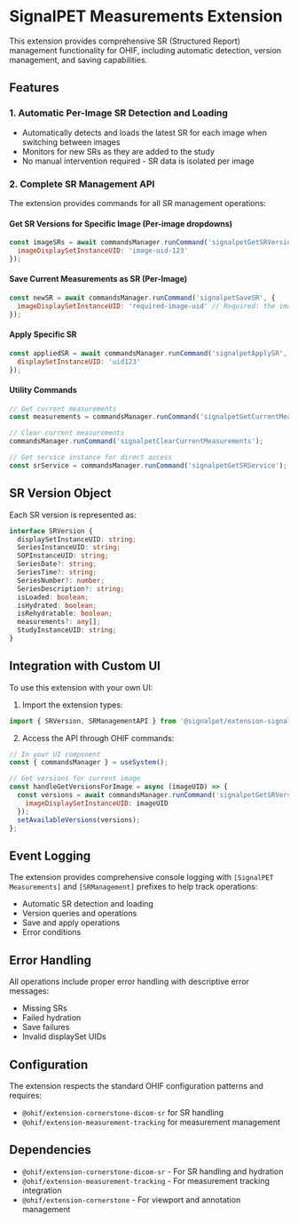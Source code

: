 # SignalPET Measurements Extension

This extension provides comprehensive SR (Structured Report) management functionality for OHIF, including automatic detection, version management, and saving capabilities.

## Features

### 1. Automatic Per-Image SR Detection and Loading
- Automatically detects and loads the latest SR for each image when switching between images
- Monitors for new SRs as they are added to the study
- No manual intervention required - SR data is isolated per image

### 2. Complete SR Management API
The extension provides commands for all SR management operations:

#### Get SR Versions for Specific Image (Per-image dropdowns)
```javascript
const imageSRs = await commandsManager.runCommand('signalpetGetSRVersionsForImage', {
  imageDisplaySetInstanceUID: 'image-uid-123'
});
```

#### Save Current Measurements as SR (Per-Image)
```javascript
const newSR = await commandsManager.runCommand('signalpetSaveSR', {
  imageDisplaySetInstanceUID: 'required-image-uid' // Required: the image display set UID to associate with this SR
});
```

#### Apply Specific SR
```javascript
const appliedSR = await commandsManager.runCommand('signalpetApplySR', {
  displaySetInstanceUID: 'uid123'
});
```

#### Utility Commands
```javascript
// Get current measurements
const measurements = commandsManager.runCommand('signalpetGetCurrentMeasurements');

// Clear current measurements
commandsManager.runCommand('signalpetClearCurrentMeasurements');

// Get service instance for direct access
const srService = commandsManager.runCommand('signalpetGetSRService');
```

## SR Version Object

Each SR version is represented as:

```typescript
interface SRVersion {
  displaySetInstanceUID: string;
  SeriesInstanceUID: string;
  SOPInstanceUID: string;
  SeriesDate?: string;
  SeriesTime?: string;
  SeriesNumber?: number;
  SeriesDescription?: string;
  isLoaded: boolean;
  isHydrated: boolean;
  isRehydratable: boolean;
  measurements?: any[];
  StudyInstanceUID: string;
}
```

## Integration with Custom UI

To use this extension with your own UI:

1. Import the extension types:
```typescript
import { SRVersion, SRManagementAPI } from '@signalpet/extension-signalpet-measurements';
```

2. Access the API through OHIF commands:
```javascript
// In your UI component
const { commandsManager } = useSystem();

// Get versions for current image
const handleGetVersionsForImage = async (imageUID) => {
  const versions = await commandsManager.runCommand('signalpetGetSRVersionsForImage', {
    imageDisplaySetInstanceUID: imageUID
  });
  setAvailableVersions(versions);
};
```

## Event Logging

The extension provides comprehensive console logging with `[SignalPET Measurements]` and `[SRManagement]` prefixes to help track operations:

- Automatic SR detection and loading
- Version queries and operations
- Save and apply operations
- Error conditions

## Error Handling

All operations include proper error handling with descriptive error messages:
- Missing SRs
- Failed hydration
- Save failures
- Invalid displaySet UIDs

## Configuration

The extension respects the standard OHIF configuration patterns and requires:
- `@ohif/extension-cornerstone-dicom-sr` for SR handling
- `@ohif/extension-measurement-tracking` for measurement management

## Dependencies

- `@ohif/extension-cornerstone-dicom-sr` - For SR handling and hydration
- `@ohif/extension-measurement-tracking` - For measurement tracking integration
- `@ohif/extension-cornerstone` - For viewport and annotation management
